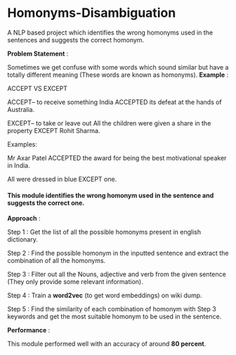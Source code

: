 # Homonyms-Disambiguation
A NLP based project which identifies the wrong homonyms used in the sentences and suggests the correct homonym.

**Problem Statement** : 

Sometimes we get confuse with some words which sound similar but have a totally different meaning (These words are known as homonyms). 
**Example** : 

ACCEPT VS EXCEPT

ACCEPT– to receive something
India ACCEPTED its defeat at the hands of Australia.

EXCEPT– to take or leave out
All the children were given a share in the property EXCEPT  Rohit Sharma.

Examples:

Mr Axar Patel ACCEPTED the award for being the best motivational speaker in India.

All were dressed in blue EXCEPT one.

#### This module identifies the wrong homonym used in the sentence and suggests the correct one.

**Approach** :

Step 1 : Get the list of all the possible homonyms present in english dictionary.

Step 2 : Find the possible homonym in the inputted sentence and extract the combination of all the homonyms.

Step 3 : Filter out all the Nouns, adjective and verb from the given sentence (They only provide some relevant information).

Step 4 : Train a **word2vec** (to get word embeddings) on wiki dump.

Step 5 : Find the similarity of each combination of homonym  with Step 3 keywords and get the most suitable homonym to be used in the sentence.

**Performance** :

This module performed well with an accuracy of around **80 percent**.

